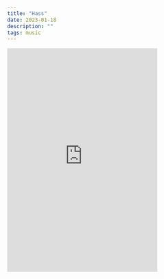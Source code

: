 ```yaml
---
title: "Hass"
date: 2023-01-18
description: ""
tags: music
---
```


<iframe style="border: 0; width: 350px; height: 522px;" src="https://bandcamp.com/EmbeddedPlayer/album=3828157575/size=large/bgcol=333333/linkcol=ffffff/transparent=true/" seamless><a href="https://huaqo.bandcamp.com/album/hass">HASS by huaqo and Florent Fauchere</a></iframe>